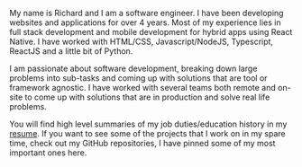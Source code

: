 My name is Richard and I am a software engineer. I have been developing websites and applications for over 4 years. Most of my experience lies in full stack development and mobile development for hybrid apps using React Native. I have worked with HTML/CSS, Javascript/NodeJS, Typescript, ReactJS and a little bit of Python.

I am passionate about software development, breaking down large problems into sub-tasks and coming up with solutions that are tool or framework agnostic. I have worked with several teams both remote and on-site to come up with solutions that are in production and solve real life problems.

You will find high level summaries of my job duties/education history in my [resume](https://pdfhost.io/v/ZpWMmQx1e_Dev_Resume.pdf). If you want to see some of the projects that I work on in my spare time, check out my GitHub repositories, I have pinned some of my most important ones here.
